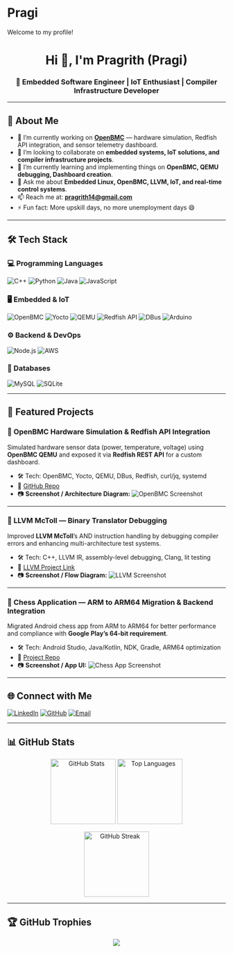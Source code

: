# Pragi
Welcome to my profile!

<!-- Banner -->
<h1 align="center">Hi 👋, I'm Pragrith (Pragi)</h1>
<h3 align="center">🚀 Embedded Software Engineer | IoT Enthusiast | Compiler Infrastructure Developer</h3>

---

## 🌟 About Me
- 🔭 I’m currently working on **[OpenBMC](https://github.com/openbmc/openbmc)** — hardware simulation, Redfish API integration, and sensor telemetry dashboard.
- 👯 I’m looking to collaborate on **embedded systems, IoT solutions, and compiler infrastructure projects**.
- 🌱 I’m currently learning and implementing things on **OpenBMC, QEMU debugging, Dashboard creation**.
- 💬 Ask me about **Embedded Linux, OpenBMC, LLVM, IoT, and real-time control systems**.
- 📫 Reach me at: **[pragrith14@gmail.com](mailto:pragrith14@gmail.com)**
- ⚡ Fun fact: More upskill days, no more unemployment days 😄

---

## 🛠 Tech Stack

### 💻 Programming Languages
![C++](https://img.shields.io/badge/C++-004488?style=for-the-badge&logo=cplusplus&logoColor=white)
![Python](https://img.shields.io/badge/Python-FFD43B?style=for-the-badge&logo=python&logoColor=306998)
![Java](https://img.shields.io/badge/Java-007396?style=for-the-badge&logo=java&logoColor=white)
![JavaScript](https://img.shields.io/badge/JavaScript-323330?style=for-the-badge&logo=javascript&logoColor=F7DF1E) 

### 🖥 Embedded & IoT
![OpenBMC](https://img.shields.io/badge/OpenBMC-000000?style=for-the-badge&logo=linux&logoColor=white)
![Yocto](https://img.shields.io/badge/Yocto-2D97F3?style=for-the-badge&logo=yocto&logoColor=white)
![QEMU](https://img.shields.io/badge/QEMU-FF6600?style=for-the-badge&logo=qemu&logoColor=white)
![Redfish API](https://img.shields.io/badge/Redfish-CC0000?style=for-the-badge&logo=api&logoColor=white)
![DBus](https://img.shields.io/badge/D--Bus-0033A0?style=for-the-badge&logo=linux&logoColor=white)
![Arduino](https://img.shields.io/badge/Arduino-00979D?style=for-the-badge&logo=arduino&logoColor=white)

### ⚙ Backend & DevOps
![Node.js](https://img.shields.io/badge/Node.js-43853D?style=for-the-badge&logo=node.js&logoColor=white)
![AWS](https://img.shields.io/badge/AWS-FF9900?style=for-the-badge&logo=amazon-aws&logoColor=white)

### 📂 Databases
![MySQL](https://img.shields.io/badge/MySQL-4479A1?style=for-the-badge&logo=mysql&logoColor=white)
![SQLite](https://img.shields.io/badge/SQLite-003B57?style=for-the-badge&logo=sqlite&logoColor=white)

---

## 📂 Featured Projects

### 🔹 OpenBMC Hardware Simulation & Redfish API Integration
Simulated hardware sensor data (power, temperature, voltage) using **OpenBMC QEMU** and exposed it via **Redfish REST API** for a custom dashboard.
- 🛠 Tech: OpenBMC, Yocto, QEMU, DBus, Redfish, curl/jq, systemd
- 🔗 [GitHub Repo](https://github.com/openbmc/openbmc)
- 📷 **Screenshot / Architecture Diagram:**
![OpenBMC Screenshot](https://via.placeholder.com/800x400.png?text=OpenBMC+Simulation)

---

### 🔹 LLVM McToll — Binary Translator Debugging
Improved **LLVM McToll**’s AND instruction handling by debugging compiler errors and enhancing multi-architecture test systems.
- 🛠 Tech: C++, LLVM IR, assembly-level debugging, Clang, lit testing
- 🔗 [LLVM Project Link](https://github.com/llvm/llvm-project)
- 📷 **Screenshot / Flow Diagram:**
![LLVM Screenshot](https://via.placeholder.com/800x400.png?text=LLVM+McToll)

---

### 🔹 Chess Application — ARM to ARM64 Migration & Backend Integration
Migrated Android chess app from ARM to ARM64 for better performance and compliance with **Google Play’s 64-bit requirement**.
- 🛠 Tech: Android Studio, Java/Kotlin, NDK, Gradle, ARM64 optimization
- 🔗 [Project Repo](#)
- 📷 **Screenshot / App UI:**
![Chess App Screenshot](https://via.placeholder.com/800x400.png?text=Chess+App+UI)

---

## 🌐 Connect with Me
[![LinkedIn](https://img.shields.io/badge/LinkedIn-0A66C2?style=for-the-badge&logo=linkedin&logoColor=white)](https://www.linkedin.com/in/pragrith-vijay/)
[![GitHub](https://img.shields.io/badge/GitHub-181717?style=for-the-badge&logo=github&logoColor=white)](https://github.com/your-github-username)
[![Email](https://img.shields.io/badge/Email-D14836?style=for-the-badge&logo=gmail&logoColor=white)](mailto:pragrith14@gmail.com)

---

## 📊 GitHub Stats
<p align="center">
  <img src="https://github-readme-stats.vercel.app/api?username=your-github-username&show_icons=true&theme=radical" alt="GitHub Stats" height="150"/>
  <img src="https://github-readme-stats.vercel.app/api/top-langs/?username=your-github-username&layout=compact&theme=radical" alt="Top Languages" height="150"/>
</p>
<p align="center">
  <img src="https://streak-stats.demolab.com?user=your-github-username&theme=radical" alt="GitHub Streak" height="150"/>
</p>

---

## 🏆 GitHub Trophies
<p align="center">
  <img src="https://github-profile-trophy.vercel.app/?username=your-github-username&theme=radical&no-frame=true&margin-w=15" />
</p>
